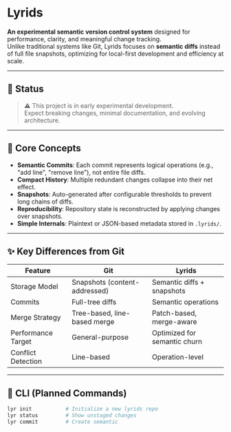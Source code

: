 # Lyrids

**An experimental semantic version control system** designed for performance, clarity, and meaningful change tracking.  
Unlike traditional systems like Git, Lyrids focuses on **semantic diffs** instead of full file snapshots, optimizing for local-first development and efficiency at scale.

---

## 🚧 Status

> ⚠️ This project is in early experimental development.  
> Expect breaking changes, minimal documentation, and evolving architecture.

---

## 🧠 Core Concepts

- **Semantic Commits**: Each commit represents logical operations (e.g., "add line", "remove line"), not entire file diffs.
- **Compact History**: Multiple redundant changes collapse into their net effect.
- **Snapshots**: Auto-generated after configurable thresholds to prevent long chains of diffs.
- **Reproducibility**: Repository state is reconstructed by applying changes over snapshots.
- **Simple Internals**: Plaintext or JSON-based metadata stored in `.lyrids/`.

---

## ✨ Key Differences from Git

| Feature                | Git                              | Lyrids                         |
|------------------------|----------------------------------|-------------------------------|
| Storage Model          | Snapshots (content-addressed)    | Semantic diffs + snapshots    |
| Commits                | Full-tree diffs                  | Semantic operations           |
| Merge Strategy         | Tree-based, line-based merge     | Patch-based, merge-aware      |
| Performance Target     | General-purpose                  | Optimized for semantic churn  |
| Conflict Detection     | Line-based                       | Operation-level               |

---

## 🔧 CLI (Planned Commands)

```bash
lyr init           # Initialize a new lyrids repo
lyr status         # Show unstaged changes
lyr commit         # Create semantic
